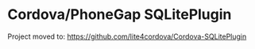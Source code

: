 # Cordova/PhoneGap SQLitePlugin

Project moved to: https://github.com/lite4cordova/Cordova-SQLitePlugin
